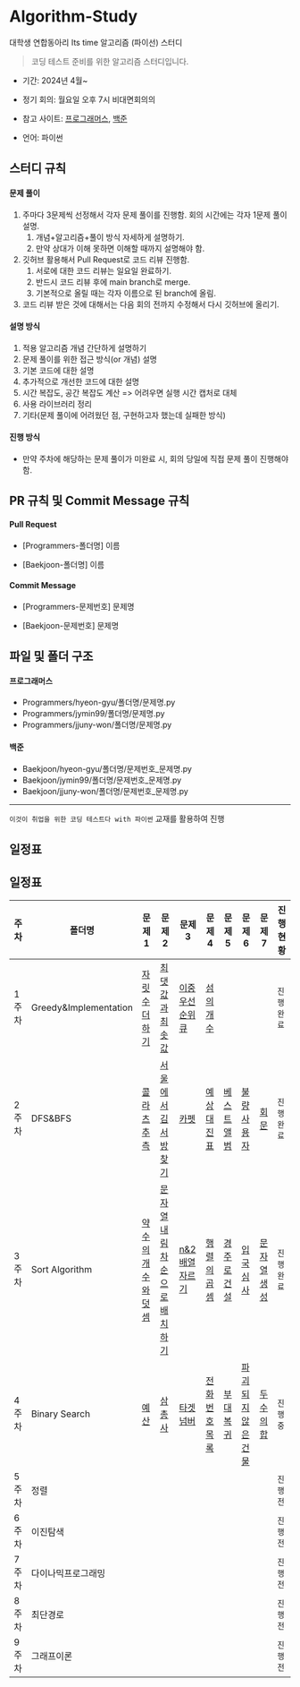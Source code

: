 # Algorithm-Study
대학생 연합동아리 Its time 알고리즘 (파이선) 스터디 


> 코딩 테스트 준비를 위한 알고리즘 스터디입니다.

- 기간: 2024년 4월~

- 정기 회의: 월요일 오후 7시 비대면회의의
- 참고 사이트: [프로그래머스](https://programmers.co.kr/learn/challenges), [백준](https://www.acmicpc.net/)
- 언어: 파이썬

## 스터디 규칙

#### 문제 풀이

1. 주마다 3문제씩 선정해서 각자 문제 풀이를 진행함. 회의 시간에는 각자 1문제 풀이 설명.
   1. 개념+알고리즘+풀이 방식 자세하게 설명하기.
   2. 만약 상대가 이해 못하면 이해할 때까지 설명해야 함.
2. 깃허브 활용해서 Pull Request로 코드 리뷰 진행함.
   1. 서로에 대한 코드 리뷰는 일요일 완료하기.
   2. 반드시 코드 리뷰 후에 main branch로 merge.
   3. 기본적으로 올릴 때는 각자 이름으로 된 branch에 올림.
3. 코드 리뷰 받은 것에 대해서는 다음 회의 전까지 수정해서 다시 깃허브에 올리기.

#### 설명 방식

1. 적용 알고리즘 개념 간단하게 설명하기
2. 문제 풀이를 위한 접근 방식(or 개념) 설명
3. 기본 코드에 대한 설명
4. 추가적으로 개선한 코드에 대한 설명
5. 시간 복잡도, 공간 복잡도 계산 => 어려우면 실행 시간 캡처로 대체
6. 사용 라이브러리 정리
7. 기타(문제 풀이에 어려웠던 점, 구현하고자 했는데 실패한 방식)

#### 진행 방식

- 만약 주차에 해당하는 문제 풀이가 미완료 시, 회의 당일에 직접 문제 풀이 진행해야 함.

## PR 규칙 및 Commit Message 규칙

#### Pull Request

- [Programmers-폴더명] 이름

- [Baekjoon-폴더명] 이름

#### Commit Message

- [Programmers-문제번호] 문제명

- [Baekjoon-문제번호] 문제명

## 파일 및 폴더 구조

#### 프로그래머스

- Programmers/hyeon-gyu/폴더명/문제명.py
- Programmers/jymin99/폴더명/문제명.py
- Programmers/jjuny-won/폴더명/문제명.py

#### 백준

- Baekjoon/hyeon-gyu/폴더명/문제번호_문제명.py
- Baekjoon/jymin99/폴더명/문제번호_문제명.py
- Baekjoon/jjuny-won/폴더명/문제번호_문제명.py

---
`이것이 취업을 위한 코딩 테스트다 with 파이썬` 교재를 활용하여 진행

## 일정표

## 일정표

| **주차** | **폴더명**               | **문제 1**  | **문제 2**  | **문제 3**  | **문제 4**  | **문제 5**  | **문제 6**  | **문제 7**  | **진행 현황** |
| -------- | ------------------------ | ----------- | ----------- | ----------- | ----------- | ----------- | ----------- | ----------- | ------------- |
| 1주차    | Greedy&Implementation    | [자릿수더하기](https://school.programmers.co.kr/learn/courses/30/lessons/12931) | [최댓값과 최솟값](https://school.programmers.co.kr/learn/courses/30/lessons/12939) | [이중우선순위큐](https://school.programmers.co.kr/learn/courses/30/lessons/42628) |  [섬의개수](https://www.acmicpc.net/problem/4963)           |             |             |             | `진행 완료`  |
| 2주차    | DFS&BFS                  | [콜라츠추측](https://school.programmers.co.kr/learn/courses/30/lessons/12943) | [서울에서김서방찾기](https://school.programmers.co.kr/learn/courses/30/lessons/12919) | [카펫](https://school.programmers.co.kr/learn/courses/30/lessons/42842) | [예상대진표](https://school.programmers.co.kr/learn/courses/30/lessons/12985) | [베스트앨범](https://school.programmers.co.kr/learn/courses/30/lessons/42579) | [불량사용자](https://school.programmers.co.kr/learn/courses/30/lessons/64064) | [회문](https://www.acmicpc.net/problem/17609)            | `진행 완료`  |
| 3주차    | Sort Algorithm           | [약수의개수와덧셈](https://school.programmers.co.kr/learn/courses/30/lessons/77884) | [문자열내림차순으로배치하기](https://school.programmers.co.kr/learn/courses/30/lessons/12917) | [n&2배열자르기](https://school.programmers.co.kr/learn/courses/30/lessons/87390) | [행렬의곱셈](https://school.programmers.co.kr/learn/courses/30/lessons/12949) | [경주로건설](https://school.programmers.co.kr/learn/courses/30/lessons/67259) | [입국심사](https://school.programmers.co.kr/learn/courses/30/lessons/43238) | [문자열생성](https://www.acmicpc.net/problem/6137)            | `진행 완료`  |
| 4주차    | Binary Search            | [예산](https://school.programmers.co.kr/learn/courses/30/lessons/12982) | [삼총사](https://school.programmers.co.kr/learn/courses/30/lessons/131705) | [타겟넘버](https://school.programmers.co.kr/learn/courses/30/lessons/43165) | [전화번호목록](https://school.programmers.co.kr/learn/courses/30/lessons/42577) | [부대복귀](https://school.programmers.co.kr/learn/courses/30/lessons/132266) | [파괴되지않은건물](https://school.programmers.co.kr/learn/courses/30/lessons/92344) | [두수의 합](https://www.acmicpc.net/problem/3273)            | `진행 중`    |
| 5주차    | 정렬                     |             |             |             |             |             |             |             | `진행 전`    |
| 6주차    | 이진탐색                 |             |             |             |             |             |             |             | `진행 전`    |
| 7주차    | 다이나믹프로그래밍       |             |             |             |             |             |             |             | `진행 전`    |
| 8주차    | 최단경로                 |             |             |             |             |             |             |             | `진행 전`    |
| 9주차    | 그래프이론               |             |             |             |             |             |             |             | `진행 전`    |


